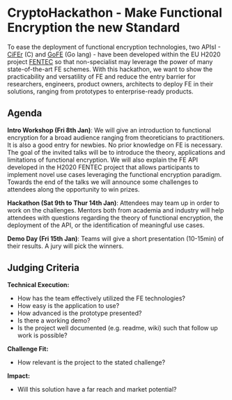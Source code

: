 # CryptoHackathon - Make Functional Encryption the new Standard 

To ease the deployment of functional encryption technologies, two APIsI - [CiFEr](https://github.com/fentec-project/CiFEr) (C) and [GoFE](https://github.com/fentec-project/gofe) (Go lang) - have been developed within the EU H2020 project [FENTEC](http://fentec.eu/) so that non-specialist may leverage the power of many state-of-the-art FE schemes. With this hackathon, we want to show the practicability and versatility of FE and reduce the entry barrier for researchers, engineers, product owners, architects to deploy FE in their solutions, ranging from prototypes to enterprise-ready products.

## Agenda

**Intro Workshop (Fri 8th Jan)**: We will give an introduction to functional encryption for a broad audience ranging from theoreticians to practitioners. It is also a good entry for newbies. No prior knowledge on FE is necessary. The goal of the invited talks will be to introduce the theory, applications and limitations of functional encryption. We will also explain the FE API developed in the H2020 FENTEC project that allows participants to implement novel use cases leveraging the functional encryption paradigm. Towards the end of the talks we will announce some challenges to attendees along the opportunity to win prizes.

**Hackathon (Sat 9th to Thur 14th Jan)**: Attendees may team up in order to work on the challenges. Mentors both from academia and industry will help attendees with questions regarding the theory of functional encryption, the deployment of the API, or the identification of meaningful use cases.

**Demo Day (Fri 15th Jan)**: Teams will give a short presentation (10-15min) of their results. A jury will pick the winners.

## Judging Criteria

**Technical Execution:**
* How has the team effectively utilized the FE technologies?
* How easy is the application to use?
* How advanced is the prototype presented?
* Is there a working demo?
* Is the project well documented (e.g. readme, wiki) such that follow up work is possible?

**Challenge Fit:**
* How relevant is the project to the stated challenge?

**Impact:**
* Will this solution have a far reach and market potential?
